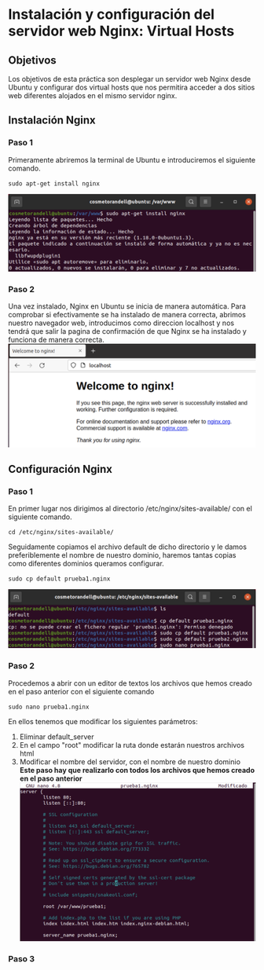 # Instalación y configuración del servidor web Nginx: Virtual Hosts

## Objetivos
Los objetivos de esta práctica son desplegar un servidor web Nginx desde Ubuntu y configurar dos virtual hosts que nos permitira acceder a dos sitios web diferentes alojados en el mismo servidor nginx.

## Instalación Nginx
### Paso 1
Primeramente abriremos la terminal de Ubuntu e introduciremos el siguiente comando.
~~~
sudo apt-get install nginx
~~~
![Captura1](https://github.com/cosmetorandellborras/InstalacionNginx/blob/main/Captura1.png)

### Paso 2
Una vez instalado, Nginx en Ubuntu se inicia de manera automática. Para comprobar si efectivamente se ha instalado de manera correcta, abrimos nuestro navegador web, introducimos como direccion localhost y nos tendrá que salir la pagina de confirmación de que Nginx se ha instalado y funciona de manera correcta.
![Captura2](https://github.com/cosmetorandellborras/InstalacionNginx/blob/main/Captura2.png)

## Configuración Nginx
### Paso 1
En primer lugar nos dirigimos al directorio /etc/nginx/sites-available/ con el siguiente comando.
~~~
cd /etc/nginx/sites-available/
~~~
Seguidamente copiamos el archivo default de dicho directorio y le damos preferiblemente el nombre de nuestro dominio, haremos tantas copias como diferentes dominios queramos configurar.
~~~
sudo cp default prueba1.nginx
~~~
![Captura3](https://github.com/cosmetorandellborras/InstalacionNginx/blob/main/Captura3.png)
### Paso 2
Procedemos a abrir con un editor de textos los archivos que hemos creado en el paso anterior con el siguiente comando
~~~
sudo nano prueba1.nginx
~~~
En ellos tenemos que modificar los siguientes parámetros:
1. Eliminar default_server
2. En el campo "root" modificar la ruta donde estarán nuestros archivos html
3. Modificar el nombre del servidor, con el nombre de nuestro dominio
**Este paso hay que realizarlo con todos los archivos que hemos creado en el paso anterior**
![Captura4](https://github.com/cosmetorandellborras/InstalacionNginx/blob/main/Captura4.png)
### Paso 3
